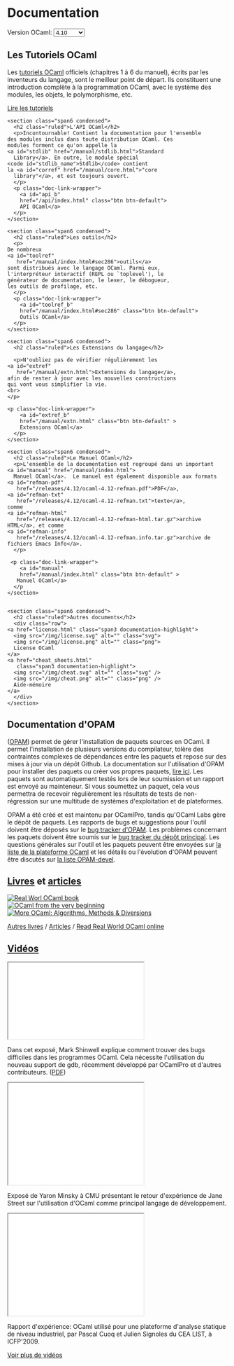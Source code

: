 <!-- ((! set title Docs !)) ((! set documentation !)) ((! set nobreadcrumb !)) -->

<div class="container">
  <h1>Documentation</h1>
  <div class="form-group">
    <form name="Versions">
      <label for="version-selector"
	     style="display:inline;">Version OCaml:</label>
      <select class="form-control" id="version-selector" name="selector"
	      style="width: 10ex;vertical-align: baseline;"
	      onChange="refresh()">
	<option>4.10</option>
      </select>
    </form>
  </div>

  <!-- this will fill-in the select above with all versions -->
  <script src="version_selector.js"></script>

  <div class="row">
    <section class="span6 condensed">
      <h2 class="ruled">Les Tutoriels OCaml</h2>
      <p>Les
	<a id="tutref"
	   href="/manual/index.html#sec6">tutoriels OCaml</a>
	officiels (chapitres 1 à 6 du manuel), écrits par les
	inventeurs du langage, sont le meilleur point de
	départ. Ils constituent une introduction complète à la
	programmation OCaml, avec le système des modules, les
	objets, le polymorphisme, etc.
    </p>
	<p class="doc-link-wrapper">
        <a id="tutref_b" href="/manual/index.html#sec6" class="btn btn-default">
			Lire les tutoriels</a>
	  </p>
    </section>

    <section class="span6 condensed">
      <h2 class="ruled">L'API OCaml</h2>
      <p>Incontournable! Contient la documentation pour l'ensemble
	des modules inclus dans toute distribution OCaml. Ces
	modules forment ce qu'on appelle la
	<a id="stdlib" href="/manual/stdlib.html">Standard
	  Library</a>. En outre, le module spécial
	<code id="stdlib_name">Stdlib</code> contient
	la <a id="corref" href="/manual/core.html">"core
	  library"</a>, et est toujours ouvert.
      </p>
	  <p class="doc-link-wrapper">
		<a id="api_b"
		href="/api/index.html" class="btn btn-default">
		API OCaml</a>
	  </p>
    </section>

    <section class="span6 condensed">
      <h2 class="ruled">Les outils</h2>
      <p>
	De nombreux
	<a id="toolref"
	   href="/manual/index.html#sec286">outils</a>
	sont distribués avec le langage OCaml. Parmi eux,
	l'interpréteur interactif (REPL ou `toplevel'), le
	générateur de documentation, le lexer, le débogueur,
	les outils de profilage, etc.
      </p>
	  <p class="doc-link-wrapper">
		<a id="toolref_b"
		href="/manual/index.html#sec286" class="btn btn-default">
		Outils OCaml</a>
	  </p>
    </section>

    <section class="span6 condensed">
      <h2 class="ruled">Les Extensions du langage</h2>

      <p>N'oubliez pas de vérifier régulièrement les
	<a id="extref"
	   href="/manual/extn.html">Extensions du langage</a>,
	afin de rester à jour avec les nouvelles constructions
	qui vont vous simplifier la vie.
	<br>
    </p>
	  
	<p class="doc-link-wrapper">
		<a id="extref_b"
		href="/manual/extn.html" class="btn btn-default" >
		Extensions OCaml</a>
	  </p>
    </section>

    <section class="span6 condensed">
      <h2 class="ruled">Le Manuel OCaml</h2>
      <p>L'ensemble de la documentation est regroupé dans un important
	<a id="manual" href="/manual/index.html">
	  Manuel OCaml</a>.  Le manuel est également disponible aux formats
	<a id="refman-pdf"
	   href="/releases/4.12/ocaml-4.12-refman.pdf">PDF</a>,
	<a id="refman-txt"
	   href="/releases/4.12/ocaml-4.12-refman.txt">texte</a>,
	comme
	<a id="refman-html"
	   href="/releases/4.12/ocaml-4.12-refman-html.tar.gz">archive HTML</a>, et comme
	<a id="refman-info"
	   href="/releases/4.12/ocaml-4.12-refman.info.tar.gz">archive de fichiers Emacs Info</a>.
      </p>

     <p class="doc-link-wrapper">
		<a id="manual"
		href="/manual/index.html" class="btn btn-default" >
	   Manuel OCaml</a>
	  </p
    </section>


    <section class="span6 condensed">
      <h2 class="ruled">Autres documents</h2>
      <div class="row">
	<a href="license.html" class="span3 documentation-highlight">
	  <img src="/img/license.svg" alt="" class="svg">
	  <img src="/img/license.png" alt="" class="png">
	  License OCaml
	</a>
	<a href="cheat_sheets.html"
	   class="span3 documentation-highlight">
	  <img src="/img/cheat.svg" alt="" class="svg" />
	  <img src="/img/cheat.png" alt="" class="png" />
	  Aide-mémoire
	</a>
      </div>
    </section>
  </div>



  <div class="row">
    <section class="span6 condensed">
      <h2 class="ruled">Documentation d'OPAM</h2>
      <p>(<a href="https://opam.ocaml.org">OPAM</a>) permet de gérer l'installation de paquets sources en OCaml. Il permet l'installation de plusieurs versions du compilateur, tolère des contraintes complexes de dépendances entre les paquets et repose sur des mises à jour via un dépôt Github. La documentation sur l'utilisation d'OPAM pour installer des paquets ou créer vos propres paquets, <a href="https://opam.ocaml.org/doc/Install.html">lire ici</a>. Les paquets sont automatiquement testés lors de leur soumission et un rapport est envoyé au mainteneur. Si vous soumettez un paquet, cela vous permettra de recevoir régulièrement les résultats de tests de non-régression sur une multitude de systèmes d'exploitation et de plateformes.</p>
      <p>OPAM a été créé et est maintenu par OCamlPro, tandis qu'OCaml Labs gère le dépôt de paquets. Les rapports de bugs et suggestions pour l'outil doivent être déposés sur le <a href="https://github.com/OCaml/opam/issues">bug tracker d'OPAM</a>. Les problèmes concernant les paquets doivent être soumis sur le <a href="https://github.com/OCaml/opam-repository/issues">bug tracker du dépôt principal</a>. Les questions générales sur l'outil et les paquets peuvent être envoyées sur <a href="http://lists.ocaml.org/listinfo/platform">la liste de la plateforme OCaml</a> et les détails ou l'évolution d'OPAM peuvent être discutés sur <a href="http://lists.ocaml.org/listinfo/opam-devel">la liste OPAM-devel</a>.</p>
    </section>
    <section class="span6 condensed">
      <h2 class="ruled"><a href="/learn/books.html">Livres</a> et <a href="/docs/papers.html">articles</a></h2>
      <div class="row">
	<div class="span2 documentation-book">
	  <a href="https://realworldocaml.org">
	    <img src="/img/real-world-ocaml.jpg" alt="Real Worl OCaml book">
	  </a>
	</div>
	<div class="span2 documentation-book">
	  <a href="http://ocaml-book.com">
	    <img src="/img/OCaml_from_beginning.png" alt="OCaml from the very beginning">
	  </a>
	</div>
	<div class="span2 documentation-book">
	  <a href="http://ocaml-book.com/more-ocaml-algorithms-methods-diversions/">
	    <img src="/img/more-ocaml-300-376.png" alt="More OCaml: Algorithms, Methods &amp; Diversions">
	  </a>
	</div>
      </div>
      <footer>
	<p><a href="/learn/books.html">Autres livres</a> / <a href="/docs/papers.html">Articles</a> / <a href="https://realworldocaml.org">Read Real World OCaml online</a></p>
      </footer>
    </section>

  </div>
  <div class="row">
    <section class="span12 condensed">
      <h2 class="ruled"><a href="/community/media.html">Vidéos</a></h2>
      <div class="row">
        <div class="span4">
          <p class="documentation-video">
	    <iframe width="310" height="175" src="//www.youtube.com/embed/NF2WpWnB-nk?feature=player_detailpage" title="Dans cet exposé, Mark Shinwell explique comment trouver des bugs difficiles dans les programmes OCaml" allowfullscreen></iframe>
          </p>
          <p>Dans cet exposé, Mark Shinwell explique comment
	    trouver des bugs difficiles dans les programmes OCaml.
	    Cela nécessite l'utilisation du nouveau support de gdb,
	    récemment développé par OCamlPro et d'autres contributeurs.
	    (<a href="http://oud.ocaml.org/2012/slides/oud2012-paper5-slides.pdf"
	     >PDF</a>)</p>
        </div>
        <div class="span4">
          <p class="documentation-video">
            <iframe src="//player.vimeo.com/video/14317442?portrait=0&amp;color=ff9933" width="310" height="233" title="Exposé de Yaron Minsky à CMU présentant le retour d'expérience de Jane Street sur l'utilisation d'OCaml comme principal langage de développement" allowfullscreen></iframe>
          </p>
          <p>Exposé de Yaron Minsky à CMU présentant
	    le retour d'expérience de Jane Street sur l'utilisation d'OCaml comme
	    principal langage de développement.</p>
        </div>
        <div class="span4">
          <p class="documentation-video">
            <iframe src="//player.vimeo.com/video/6652523?portrait=0&amp;color=ff9933" width="310" height="233" title="Rapport d'expérience: OCaml utilisé pour une plateforme d'analyse statique de niveau industriel, par Pascal Cuoq et Julien Signoles du CEA LIST, à ICFP'2009" allowfullscreen></iframe>
          </p>
          <p>Rapport d'expérience: OCaml utilisé pour une
	    plateforme d'analyse statique de niveau industriel, par
            Pascal Cuoq et Julien Signoles du CEA LIST, à ICFP'2009.</p>
        </div>
      </div>
      <footer>
        <p><a href="/community/media.html">Voir plus de vidéos</a></p>
      </footer>
    </section>
  </div>
</div>

